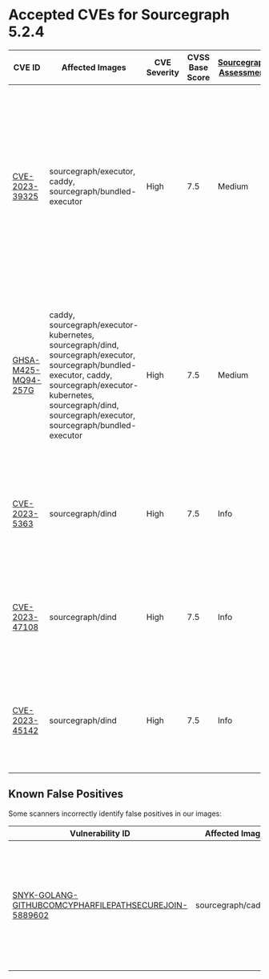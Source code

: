 # Accepted CVEs for Sourcegraph 5.2.4

| CVE ID                                                                   | Affected Images                                                                                                                                                                                                            | CVE Severity | CVSS Base Score | [Sourcegraph Assessment](../../../engineering/dev/policies/vulnerability-management-policy.md#severity-levels) | CVSS Environmental Score | Details                                                                                                                                                                                                                                                      |
| ------------------------------------------------------------------------ | -------------------------------------------------------------------------------------------------------------------------------------------------------------------------------------------------------------------------- | ------------ | --------------- | -------------------------------------------------------------------------------------------------------------- | ------------------------ | ------------------------------------------------------------------------------------------------------------------------------------------------------------------------------------------------------------------------------------------------------------ |
| [CVE-2023-39325](https://nvd.nist.gov/vuln/detail/CVE-2023-39325)        | sourcegraph/executor, caddy, sourcegraph/bundled-executor                                                                                                                                                                  | High         | 7.5             | Medium                                                                                                         | 4.7                      | The services that are vulnerable to this issue are typically not exposed on the internet. The likelihood of exploitation is low and this does not have a significant impact on the security of the instance. The issue is not present in Sourcegraph itself. |
| [GHSA-M425-MQ94-257G](https://github.com/grpc/grpc-go)                   | caddy, sourcegraph/executor-kubernetes, sourcegraph/dind, sourcegraph/executor, sourcegraph/bundled-executor, caddy, sourcegraph/executor-kubernetes, sourcegraph/dind, sourcegraph/executor, sourcegraph/bundled-executor | High         | 7.5             | Medium                                                                                                         | 5                        | We are not vulnerable to 'gRPC-Go HTTP/2 Rapid Reset vulnerability' because we do not expose these service directly to the internet and only reacheable through direct access to the infrastructure.                                                         |
| [CVE-2023-5363](http://www.openwall.com/lists/oss-security/2023/10/24/1) | sourcegraph/dind                                                                                                                                                                                                           | High         | 7.5             | Info                                                                                                           | 0                        | This workload is not exposed and cannot be reached over the internet. This image is not part of standard deployments.                                                                                                                                        |
| [CVE-2023-47108](https://access.redhat.com/security/cve/CVE-2023-47108)  | sourcegraph/dind                                                                                                                                                                                                           | High         | 7.5             | Info                                                                                                           | 0                        | This workload is not exposed and cannot be reached over the internet. This image is not part of standard deployments.                                                                                                                                        |
| [CVE-2023-45142](https://access.redhat.com/security/cve/CVE-2023-45142)  | sourcegraph/dind                                                                                                                                                                                                           | High         | 7.5             | Info                                                                                                           | 0                        | This workload is not exposed and cannot be reached over the internet. This image is not part of standard deployments.                                                                                                                                        |

## Known False Positives

Some scanners incorrectly identify false positives in our images:

| Vulnerability ID                                                                                                                             | Affected Images      | Note                                                                                                                          |
| -------------------------------------------------------------------------------------------------------------------------------------------- | -------------------- | ----------------------------------------------------------------------------------------------------------------------------- |
| [SNYK-GOLANG-GITHUBCOMCYPHARFILEPATHSECUREJOIN-5889602](https://security.snyk.io/vuln/SNYK-GOLANG-GITHUBCOMCYPHARFILEPATHSECUREJOIN-5889602) | sourcegraph/cadvisor | This potential security issue only affects `filepath-securejoin` when used on Windows - all Sourcegraph deployments use Linux |
